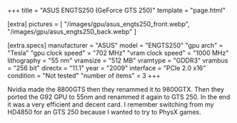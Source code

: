 +++
title     = "ASUS ENGTS250 (GeForce GTS 250)"
template  = "page.html"

[extra]
pictures  = [
  "/images/gpu/asus_engts250_front.webp",
  "/images/gpu/asus_engts250_back.webp"
]

  [extra.specs]
  manufacturer       = "ASUS"
  model              = "ENGTS250"
  "gpu arch"         = "Tesla"
  "gpu clock speed"  = "702 MHz"
  "vram clock speed" = "1000 MHz"
  lithography        = "55 nm"
  vramsize           = "512 MB"
  vramtype           = "GDDR3"
  vrambus            = "256 bit"
  directx            = "11.1"
  year               = "2009"
  interface          = "PCIe 2.0 x16"
  condition          = "Not tested"
  "number of items"  = 3
+++

<div class="block">
Nvidia made the 8800GTS then they renammed it to 9800GTX.
Then they ported the G92 GPU to 55nm and renammed it again to GTS 250.
In the end it was a very efficient and decent card.
I remember switching from my HD4850 for an GTS 250 because I wanted to try to PhysX games.
</div>
